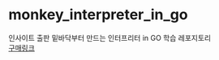 # monkey_interpreter_in_go

인사이트 출판 밑바닥부터 만드는 인터프리터 in GO 학습 레포지토리  
[구매링크](http://ebook.insightbook.co.kr/book/101)